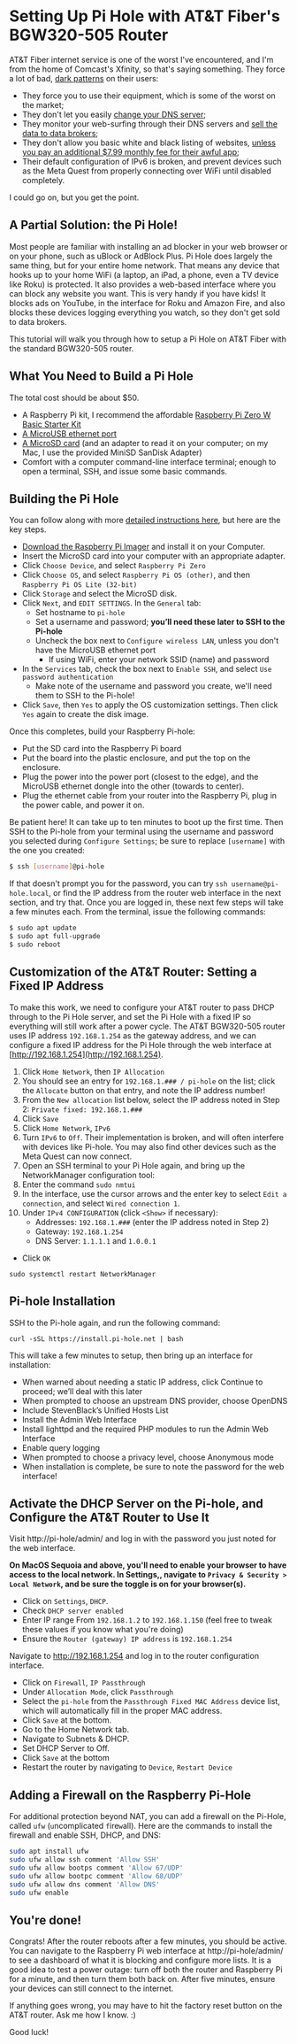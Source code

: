 # Setting Up Pi Hole with AT&T Fiber's BGW320-505 Router

AT&T Fiber internet service is one of the worst I've encountered, and I'm from the home of Comcast's Xfinity, so that's saying something. They force a lot of bad, [dark patterns](https://en.wikipedia.org/wiki/Dark_pattern) on their users:

* They force you to use their equipment, which is some of the worst on the market;
* They don't let you easily [change your DNS server](https://www.howtogeek.com/897514/why-you-should-change-your-dns-server-today/);
* They monitor your web-surfing through their DNS servers and [sell the data to data brokers](https://www.howtogeek.com/887360/att-sells-your-data-by-default-heres-how-to-opt-out/);
* They don't allow you basic white and black listing of websites, [unless you pay an additional $7.99 monthly fee for their awful app](https://www.att.com/wireless/parental-controls);
* Their default configuration of IPv6 is broken, and prevent devices such as the Meta Quest from properly connecting over WiFi until disabled completely.

I could go on, but you get the point.

## A Partial Solution: the Pi Hole!

Most people are familiar with installing an ad blocker in your web browser or on your phone, such as uBlock or AdBlock Plus. Pi Hole does largely the same thing, but for your entire home network. That means any device that hooks up to your home WiFi (a laptop, an iPad, a phone, even a TV device like Roku) is protected. It also provides a web-based interface where you can block any website you want. This is very handy if you have kids! It blocks ads on YouTube, in the interface for Roku and Amazon Fire, and also blocks these devices logging everything you watch, so they don't get sold to data brokers.

This tutorial will walk you through how to setup a Pi Hole on AT&T Fiber with the standard BGW320-505 router.

## What You Need to Build a Pi Hole

The total cost should be about $50.

* A Raspberry Pi kit, I recommend the affordable [Raspberry Pi Zero W Basic Starter Kit](https://www.amazon.com/dp/B0748MPQT4)
* [A MicroUSB ethernet port](https://www.amazon.com/dp/B08VRXJGYK)
* [A MicroSD card](https://www.amazon.com/SanDisk-Ultra-microSDXC-Memory-Adapter/dp/B073JWXGNT) (and an adapter to read it on your computer; on my Mac, I use the provided MiniSD SanDisk Adapter)
* Comfort with a computer command-line interface terminal; enough to open a terminal, SSH, and issue some basic commands.

## Building the Pi Hole

You can follow along with more [detailed instructions here](https://www.raspberrypi.com/tutorials/running-pi-hole-on-a-raspberry-pi/), but here are the key steps.

* [Download the Raspberry Pi Imager](https://www.raspberrypi.com/software/) and install it on your Computer.
* Insert the MicroSD card into your computer with an appropriate adapter.
* Click `Choose Device`, and select `Raspberry Pi Zero`
* Click `Choose OS`, and select `Raspberry Pi OS (other)`, and then `Raspberry Pi OS Lite (32-bit)`
* Click `Storage` and select the MicroSD disk.
* Click `Next`, and `EDIT SETTINGS`. In the `General` tab:
    * Set hostname to `pi-hole`
    * Set a username and password; **you’ll need these later to SSH to the Pi-hole**
    * Uncheck the box next to `Configure wireless LAN`, unless you don't have the MicroUSB ethernet port
        * If using WiFi, enter your network SSID (name) and password
* In the `Services` tab, check the box next to `Enable SSH`, and select `Use password authentication`
    * Make note of the username and password you create, we'll need them to SSH to the Pi-hole!
* Click `Save`, then `Yes` to apply the OS customization settings. Then click `Yes` again to create the disk image.

Once this completes, build your Raspberry Pi-hole:

* Put the SD card into the Raspberry Pi board
* Put the board into the plastic enclosure, and put the top on the enclosure.
* Plug the power into the power port (closest to the edge), and the MicroUSB ethernet dongle into the other (towards to center).
* Plug the ethernet cable from your router into the Raspberry Pi, plug in the power cable, and power it on.

Be patient here! It can take up to ten minutes to boot up the first time. Then SSH to the Pi-hole from your terminal using the username and password you selected during `Configure Settings`; be sure to replace `[username]` with the one you created:

```bash
$ ssh [username]@pi-hole
```

If that doesn't prompt you for the password, you can try `ssh username@pi-hole.local`, or find the IP address from the router web interface in the next section, and try that. Once you are logged in, these next few steps will take a few minutes each. From the terminal, issue the following commands:

```bash
$ sudo apt update
$ sudo apt full-upgrade
$ sudo reboot
```

## Customization of the AT&T Router: Setting a Fixed IP Address

To make this work, we need to configure your AT&T router to pass DHCP through to the Pi Hole server, and set the Pi Hole with a fixed IP so everything will still work after a power cycle. The AT&T BGW320-505 router uses IP address `192.168.1.254` as the gateway address, and we can configure a fixed IP address for the Pi Hole through the web interface at [http://192.168.1.254](http://192.168.1.254).

1. Click `Home Network`, then `IP Allocation`
2. You should see an entry for `192.168.1.### / pi-hole` on the list; click the `Allocate` button on that entry, and note the IP address number!
3. From the `New allocation` list below, select the IP address noted in Step 2: `Private fixed: 192.168.1.###`
4. Click `Save`
5. Click `Home Network`, `IPv6`
6. Turn `IPv6` to `Off`. Their implementation is broken, and will often interfere with devices like Pi-hole. You may also find other devices such as the Meta Quest can now connect.
7. Open an SSH terminal to your Pi Hole again, and bring up the NetworkManager configuration tool:
8. Enter the command `sudo nmtui`
9. In the interface, use the cursor arrows and the enter key to select `Edit a connection`, and select `Wired connection 1`.
10. Under `IPv4 CONFIGURATION` (click `<Show>` if necessary):
    * Addresses: `192.168.1.###` (enter the IP address noted in Step 2)
    * Gateway: `192.168.1.254`
    * DNS Server: `1.1.1.1` and `1.0.0.1`
* Click `OK`

```
sudo systemctl restart NetworkManager
```

## Pi-hole Installation

SSH to the Pi-hole again, and run the following command:

```
curl -sSL https://install.pi-hole.net | bash
```

This will take a few minutes to setup, then bring up an interface for installation:

* When warned about needing a static IP address, click Continue to proceed; we’ll deal with this later
* When prompted to choose an upstream DNS provider, choose OpenDNS
* Include StevenBlack’s Unified Hosts List
* Install the Admin Web Interface
* Install lighttpd and the required PHP modules to run the Admin Web Interface
* Enable query logging
* When prompted to choose a privacy level, choose Anonymous mode
* When installation is complete, be sure to note the password for the web interface!

## Activate the DHCP Server on the Pi-hole, and Configure the AT&T Router to Use It

Visit http://pi-hole/admin/ and log in with the password you just noted for the web interface.

**On MacOS Sequoia and above, you'll need to enable your browser to have access to the local network. In Settings,, navigate to `Privacy & Security > Local Network`, and be sure the toggle is on for your browser(s).**

* Click on `Settings`, `DHCP`.
* Check `DHCP server enabled`
* Enter IP range From `192.168.1.2` to `192.168.1.150` (feel free to tweak these values if you know what you're doing)
* Ensure the `Router (gateway) IP address` is `192.168.1.254`

Navigate to http://192.168.1.254 and log in to the router configuration interface.

* Click on `Firewall`, `IP Passthrough`
* Under `Allocation Mode`, click `Passthrough`
* Select the `pi-hole` from the `Passthrough Fixed MAC Address` device list, which will automatically fill in the proper MAC address.
* Click `Save` at the bottom.
* Go to the Home Network tab.
* Navigate to Subnets & DHCP.
* Set DHCP Server to Off.
* Click `Save` at the bottom
* Restart the router by navigating to `Device`, `Restart Device`

## Adding a Firewall on the Raspberry Pi-Hole

For additional protection beyond NAT, you can add a firewall on the Pi-Hole, called `ufw` (`u`ncomplicated `f`ire`w`all). Here are the commands to install the firewall and enable SSH, DHCP, and DNS:

```bash
sudo apt install ufw
sudo ufw allow ssh comment 'Allow SSH'
sudo ufw allow bootps comment 'Allow 67/UDP'
sudo ufw allow bootpc comment 'Allow 68/UDP'
sudo ufw allow dns comment 'Allow DNS'
sudo ufw enable
```

## You're done!

Congrats! After the router reboots after a few minutes, you should be active. You can navigate to the Raspberry Pi web interface at http://pi-hole/admin/ to see a dashboard of what it is blocking and configure more lists. It is a good idea to test a power outage: turn off both the router and Raspberry Pi for a minute, and then turn them both back on. After five minutes, ensure your devices can still connect to the internet.

If anything goes wrong, you may have to hit the factory reset button on the AT&T router. Ask me how I know. :)

Good luck!
 
